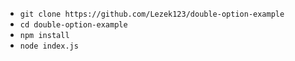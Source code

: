 - `git clone https://github.com/Lezek123/double-option-example`
- `cd double-option-example`
- `npm install`
- `node index.js`